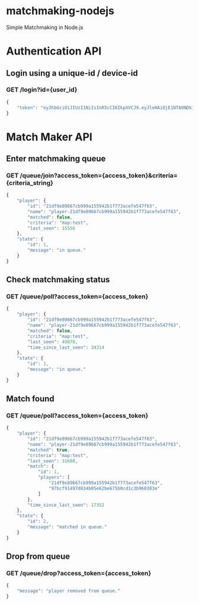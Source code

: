 # matchmaking-nodejs
Simple Matchmaking in Node.js

# Authentication API
## Login using a unique-id / device-id
### GET /login?id={user_id}
```javascript
{
    "token": "eyJhbGciOiJIUzI1NiIsInR5cCI6IkpXVCJ9.eyJleHAiOjE1NTA0NDk1MjcsImlkIjoiMjFkZjllODk2NjdjYjk5OWExNTU5NDJiMWY3NzNhY2VmZTU0N2Y2MyIsImlhdCI6MTU1MDQ0NTkyN30.lyNmrxk54SYZAaPCmlXLHCvdEEAWMx-YTtzDtg4Ue00"
}
```

# Match Maker API
## Enter matchmaking queue
### GET /queue/join?access_token={access_token}&criteria={criteria_string}
```javascript
{
    "player": {
        "id": "21df9e89667cb999a155942b1f773acefe547f63",
        "name": "player-21df9e89667cb999a155942b1f773acefe547f63",
        "matched": false,
        "criteria": "map:test",
        "last_seen": 15556
    },
    "state": {
        "id": 1,
        "message": "in queue."
    }
}
```

## Check matchmaking status
### GET /queue/poll?access_token={access_token}
```javascript
{
    "player": {
        "id": "21df9e89667cb999a155942b1f773acefe547f63",
        "name": "player-21df9e89667cb999a155942b1f773acefe547f63",
        "matched": false,
        "criteria": "map:test",
        "last_seen": 49870,
        "time_since_last_seen": 34314
    },
    "state": {
        "id": 1,
        "message": "in queue."
    }
}
```

## Match found
### GET /queue/poll?access_token={access_token}
```javascript
{
    "player": {
        "id": "21df9e89667cb999a155942b1f773acefe547f63",
        "name": "player-21df9e89667cb999a155942b1f773acefe547f63",
        "matched": true,
        "criteria": "map:test",
        "last_seen": 31688,
        "match": {
            "id": 1,
            "players": [
                "21df9e89667cb999a155942b1f773acefe547f63",
                "97bcf91497d834b05e62be675b0cd1c3b960303e"
            ]
        },
        "time_since_last_seen": 17352
    },
    "state": {
        "id": 2,
        "message": "matched in queue."
    }
}
```

## Drop from queue
### GET /queue/drop?access_token={access_token}
```javascript
{
    "message": "player removed from queue."
}
```